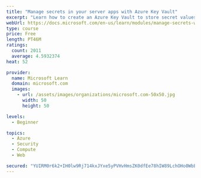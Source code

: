 ```yaml
---
title: "Manage secrets in your server apps with Azure Key Vault"
excerpt: "Learn how to create an Azure Key Vault to store secret values and how to enable secure access to the vault."
webUrl: https://docs.microsoft.com/en-us/learn/modules/manage-secrets-with-azure-key-vault/
type: course
price: Free
length: PT46M
ratings:
  count: 2011
  average: 4.5932374
heat: 52

provider:
  name: Microsoft Learn
  domain: microsoft.com
  images:
    - url: /assets/images/organizations/microsoft.com-50x50.jpg
      width: 50
      height: 50

levels:
  - Beginner

topics:
  - Azure
  - Security
  - Compute
  - Web

secured: "YUIRM0r6k2+IH0lw9Rj714kxJYxe5yPVHvHmsZK0dfEe78hIW89LchOHo0WbEuHoYQUFHaEc6oDlpgLt5MHMFnTNMp8vRJRstsqcOfek/iB0xwFKT0CB9kK2BbkZyMDRZqeYhUTxC5T6k9m5Tlluw5idIlJ8KrdPZguWJk0bIg1Gp9upFmGqr5nuM3cequtuIvCY/JlbIXb0fTdWygLblY6JqLItR7eqmCZ1VOssInvZJHhh1gYUcEaJO7drpW/dg2RsSvIjVCcGhkbkVU0u7pn8ZdpJ5o1EctY/KNePzQBktxbrKlkYfGUSWalADkdFqWmLSCWeodDgUCXSXorIN5imnpTLVNBdyZmJSA1YZjJ0/rJq+W7z/7u7LZgFgFScvFlZbO8quxNAc8qjwmdzhXCXzFPYaEjAbzD2kA92sak=;p0FTTOMZs2vKZVoxI2ZX8w=="
---
```


